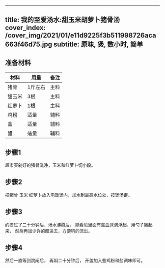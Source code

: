 
---
title: 我的至爱汤水:甜玉米胡萝卜猪骨汤
cover_index: /cover_img/2021/01/e11d9225f3b511998726aca663f46d75.jpg
subtitle: 原味, 煲, 数小时, 简单
---

## 准备材料

| 材料     | 用量 | 备注|
| ------- | ----- | --- |
| 猪骨 | 1斤左右| 主料 |
| 甜玉米 | 3根| 主料 |
| 红萝卜 | 1根| 主料 |
| 鸡粉 | 适量| 辅料 |
| 盐 | 适量| 辅料 |
| 醋 | 适量| 辅料 |

## 步骤1

超市买剁好的猪骨洗净，玉米和红萝卜切小段。

## 步骤2

把猪骨 玉米 红萝卜放入电饭煲内，加水到最高水位处，按煲汤键。

## 步骤3

约摸过了二十分钟后，汤水沸腾后， 能看见里面有些血沫泡浮起，用勺子撇起来， 然后再加少许的醋进去，方便钙的流出。

## 步骤4

然后一直等到跳闸后， 再焖二十分钟后， 开盖加入些鸡粉和盐调味即可。

